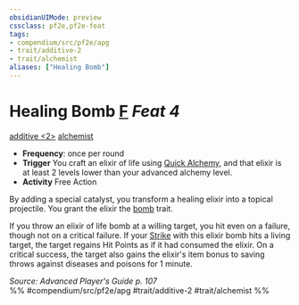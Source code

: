 ```yaml
---
obsidianUIMode: preview
cssclass: pf2e,pf2e-feat
tags:
- compendium/src/pf2e/apg
- trait/additive-2
- trait/alchemist
aliases: ["Healing Bomb"]
---
```

# Healing Bomb  [F](chapter-9-playing-the-game.md#Actions "Free Action") *Feat 4*  
[additive <2>](rules/traits/additive-2.md "Additive Feat Trait")  [alchemist](Reference/Rules/Traits/alchemist.md "Alchemist Class Trait")  

- **Frequency**: once per round
- **Trigger** You craft an elixir of life using [Quick Alchemy](Reference/Rules/Actions/quick-alchemy.md), and that elixir is at least 2 levels lower than your advanced alchemy level.
- **Activity** Free Action

By adding a special catalyst, you transform a healing elixir into a topical projectile. You grant the elixir the [bomb](bomb.md "Bomb Item Trait") trait.

If you throw an elixir of life bomb at a willing target, you hit even on a failure, though not on a critical failure. If your [Strike](strike.md) with this elixir bomb hits a living target, the target regains Hit Points as if it had consumed the elixir. On a critical success, the target also gains the elixir's item bonus to saving throws against diseases and poisons for 1 minute.

*Source: Advanced Player's Guide p. 107*  
%% #compendium/src/pf2e/apg #trait/additive-2 #trait/alchemist %%